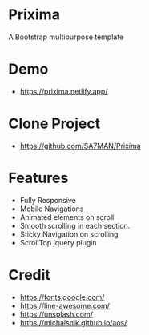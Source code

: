 # Prixima
A Bootstrap multipurpose template

# Demo
- https://prixima.netlify.app/

# Clone Project
- https://github.com/SA7MAN/Prixima

# Features
- Fully Responsive
- Mobile Navigations
- Animated elements on scroll
- Smooth scrolling in each section.
- Sticky Navigation on scrolling
- ScrollTop jquery plugin


# Credit
- https://fonts.google.com/
- https://line-awesome.com/
- https://unsplash.com/
- https://michalsnik.github.io/aos/